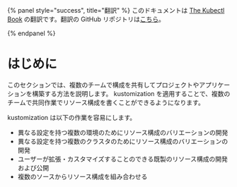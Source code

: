 {% panel style="success", title="翻訳" %}
このドキュメントは [The Kubectl Book](https://kubectl.docs.kubernetes.io/) の翻訳です。翻訳の GitHub リポジトリは[こちら](https://github.com/FujiHaruka/kubectl-book-ja)。

{% endpanel %}

# はじめに

このセクションでは、複数のチームで構成を共有してプロジェクトやアプリケーションを構築する方法を説明します。
kustomization を適用することで、複数のチームで共同作業でリソース構成を書くことができるようになります。

kustomization は以下の作業を容易にします。

- 異なる設定を持つ複数の環境のためにリソース構成のバリエーションの開発
- 異なる設定を持つ複数のクラスタのためにリソース構成のバリエーションの開発
- ユーザーが拡張・カスタマイズすることのできる既製のリソース構成の開発および公開
- 複数のソースからリソース構成を組み合わせる
